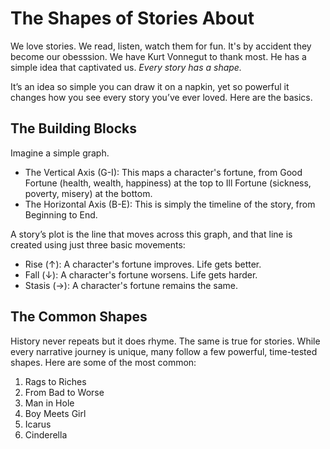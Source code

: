 # The Shapes of Stories About

We love stories. We read, listen, watch them for fun. It's by accident they become our obesssion. We have Kurt Vonnegut to thank most. He has a simple idea that captivated us. *Every story has a shape.* 

It’s an idea so simple you can draw it on a napkin, yet so powerful it changes how you see every story you’ve ever loved. Here are the basics.

## The Building Blocks
Imagine a simple graph.
- The Vertical Axis (G-I): This maps a character's fortune, from Good Fortune (health, wealth, happiness) at the top to Ill Fortune (sickness, poverty, misery) at the bottom.
- The Horizontal Axis (B-E): This is simply the timeline of the story, from Beginning to End.

A story’s plot is the line that moves across this graph, and that line is created using just three basic movements:
- Rise (↑): A character's fortune improves. Life gets better.
- Fall (↓): A character's fortune worsens. Life gets harder.
- Stasis (→): A character's fortune remains the same.


## The Common Shapes 
History never repeats but it does rhyme. The same is true for stories. While every narrative journey is unique, many follow a few powerful, time-tested shapes. Here are some of the most common:

1. Rags to Riches
2. From Bad to Worse
3. Man in Hole
4. Boy Meets Girl 
5. Icarus
7. Cinderella